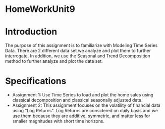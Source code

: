 # HomeWorkUnit9
# Introduction
The purpose of this assignment is to familiarize with Modeling Time Series Data. There are 2 different data set we analyze and plot them to further interrogate. In addition, we use the Seasonal and Trend Decomposition method to further analyze and plot the data set.

# Specifications
  * Assignment 1: Use Time Series to load and plot the home sales using classical decomposition and classical seasonally adjusted data.
  * Assignment 2: This assignment focuses on the volatility of financial data using "Log Returns". Log Returns are considered on daily basis and we use them because they are additive, symmetric, and matter less for smaller magnitudes with short time horizons.

